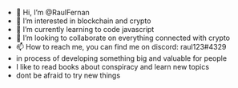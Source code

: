 - 👋 Hi, I’m @RaulFernan
- 👀 I’m interested in blockchain and crypto
- 🌱 I’m currently learning to code javascript 
- 💞️ I’m looking to collaborate on everything connected with crypto 
- 📫 How to reach me, you can find me on discord: raul123#4329 
- in process of developing something big and valuable for people 
- I like to read books about conspiracy and learn new topics 
- dont be afraid to try new things 
<!---
RaulFernan/RaulFernan is a ✨ special ✨ repository because its `README.md` (this file) appears on your GitHub profile.
You can click the Preview link to take a look at your changes.
--->
